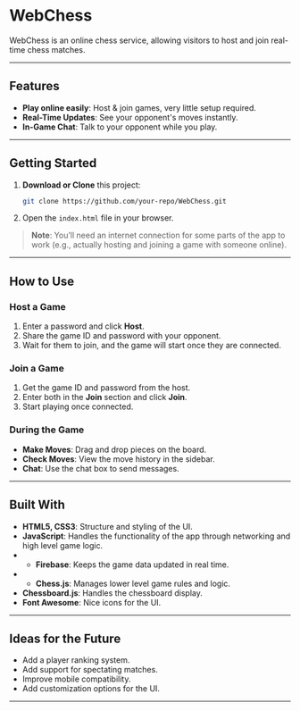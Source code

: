 # WebChess

WebChess is an online chess service, allowing visitors to host and join real-time chess matches.

---

## Features

- **Play online easily**: Host & join games, very little setup required.
- **Real-Time Updates**: See your opponent's moves instantly.
- **In-Game Chat**: Talk to your opponent while you play.

---

## Getting Started

1. **Download or Clone** this project:
   ```bash
   git clone https://github.com/your-repo/WebChess.git
   ```
2. Open the `index.html` file in your browser.

> **Note**: You’ll need an internet connection for some parts of the app to work (e.g., actually hosting and joining a game with someone online).

---

## How to Use

### Host a Game

1. Enter a password and click **Host**.
2. Share the game ID and password with your opponent.
3. Wait for them to join, and the game will start once they are connected.

### Join a Game

1. Get the game ID and password from the host.
2. Enter both in the **Join** section and click **Join**.
3. Start playing once connected.

### During the Game

- **Make Moves**: Drag and drop pieces on the board.
- **Check Moves**: View the move history in the sidebar.
- **Chat**: Use the chat box to send messages.

---

## Built With

- **HTML5, CSS3**: Structure and styling of the UI.
- **JavaScript**: Handles the functionality of the app through networking and high level game logic.
- - **Firebase**: Keeps the game data updated in real time.
- - **Chess.js**: Manages lower level game rules and logic.
- **Chessboard.js**: Handles the chessboard display.
- **Font Awesome**: Nice icons for the UI.

---

## Ideas for the Future

- Add a player ranking system.
- Add support for spectating matches.
- Improve mobile compatibility.
- Add customization options for the UI.

---
